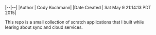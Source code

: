 |--|--|
|Author | Cody Kochmann|
|Date Created | Sat May 9 21:14:13 PDT 2015|

This repo is a small collection of scratch applications that I built while learing about sync and cloud services.
